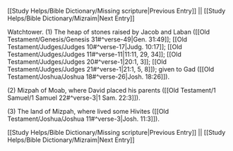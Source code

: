 [[Study Helps/Bible Dictionary/Missing scripture|Previous Entry]]  ||  [[Study Helps/Bible Dictionary/Mizraim|Next Entry]]

 Watchtower. (1) The heap of stones raised by Jacob and Laban ([[Old Testament/Genesis/Genesis 31#^verse-49|Gen. 31:49]]; [[Old Testament/Judges/Judges 10#^verse-17|Judg. 10:17]]; [[Old Testament/Judges/Judges 11#^verse-11|11:11, 29, 34]]; [[Old Testament/Judges/Judges 20#^verse-1|20:1, 3]]; [[Old Testament/Judges/Judges 21#^verse-1|21:1, 5, 8]]); given to Gad ([[Old Testament/Joshua/Joshua 18#^verse-26|Josh. 18:26]]).

 (2) Mizpah of Moab, where David placed his parents ([[Old Testament/1 Samuel/1 Samuel 22#^verse-3|1 Sam. 22:3]]).

 (3) The land of Mizpah, where lived some Hivites ([[Old Testament/Joshua/Joshua 11#^verse-3|Josh. 11:3]]).

[[Study Helps/Bible Dictionary/Missing scripture|Previous Entry]]  ||  [[Study Helps/Bible Dictionary/Mizraim|Next Entry]]